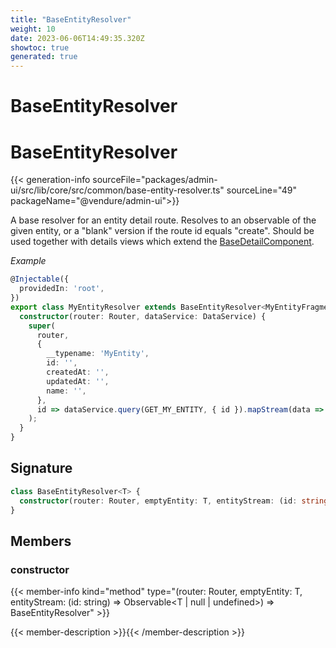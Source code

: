 ```yaml
---
title: "BaseEntityResolver"
weight: 10
date: 2023-06-06T14:49:35.320Z
showtoc: true
generated: true
---
```

<!-- This file was generated from the Vendure source. Do not modify. Instead, re-run the "docs:build" script -->

# BaseEntityResolver
<div class="symbol">


# BaseEntityResolver

{{< generation-info sourceFile="packages/admin-ui/src/lib/core/src/common/base-entity-resolver.ts" sourceLine="49" packageName="@vendure/admin-ui">}}

A base resolver for an entity detail route. Resolves to an observable of the given entity, or a "blank"
version if the route id equals "create". Should be used together with details views which extend the
<a href='/admin-ui-api/list-detail-views/base-detail-component#basedetailcomponent'>BaseDetailComponent</a>.

*Example*

```TypeScript
@Injectable({
  providedIn: 'root',
})
export class MyEntityResolver extends BaseEntityResolver<MyEntityFragment> {
  constructor(router: Router, dataService: DataService) {
    super(
      router,
      {
        __typename: 'MyEntity',
        id: '',
        createdAt: '',
        updatedAt: '',
        name: '',
      },
      id => dataService.query(GET_MY_ENTITY, { id }).mapStream(data => data.myEntity),
    );
  }
}
```

## Signature

```TypeScript
class BaseEntityResolver<T> {
  constructor(router: Router, emptyEntity: T, entityStream: (id: string) => Observable<T | null | undefined>)
}
```
## Members

### constructor

{{< member-info kind="method" type="(router: Router, emptyEntity: T, entityStream: (id: string) =&#62; Observable&#60;T | null | undefined&#62;) => BaseEntityResolver"  >}}

{{< member-description >}}{{< /member-description >}}


</div>
